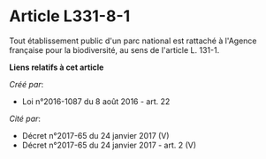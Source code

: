 # Article L331-8-1

Tout établissement public d'un parc national est rattaché à l'Agence  française pour la biodiversité, au sens de l'article L.
131-1.

**Liens relatifs à cet article**

_Créé par_:

  - Loi n°2016-1087 du 8 août 2016 - art. 22

_Cité par_:

  - Décret n°2017-65 du 24 janvier 2017 (V)
  - Décret n°2017-65 du 24 janvier 2017 - art. 2 (V)
